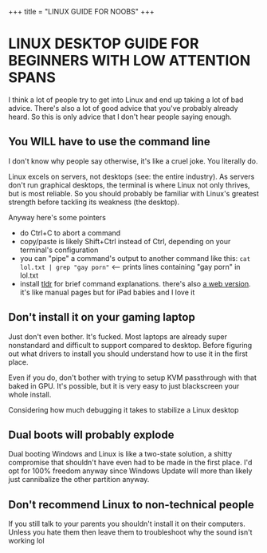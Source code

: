 +++
title = "LINUX GUIDE FOR NOOBS"
+++

# LINUX DESKTOP GUIDE FOR BEGINNERS WITH LOW ATTENTION SPANS
I think a lot of people try to get into Linux and end up taking a lot of bad advice. There's also a lot of good advice that you've probably already heard. So this is only advice that I don't hear people saying enough.

## You WILL have to use the command line
I don't know why people say otherwise, it's like a cruel joke. You literally do.

Linux excels on servers, not desktops (see: the entire industry). As servers don't run graphical desktops, the terminal is where Linux not only thrives, but is most reliable. So you should probably be familiar with Linux's greatest strength before tackling its weakness (the desktop).

Anyway here's some pointers
- do Ctrl+C to abort a command
- copy/paste is likely Shift+Ctrl instead of Ctrl, depending on your terminal's configuration
- you can "pipe" a command's output to another command like this: `cat lol.txt | grep "gay porn"` <-- prints lines containing "gay porn" in lol.txt
- install [tldr](https://github.com/tldr-pages/tlrc) for brief command explanations. there's also [a web version](https://tldr.inbrowser.app/). it's like manual pages but for iPad babies and I love it

## Don't install it on your gaming laptop
Just don't even bother. It's fucked. Most laptops are already super nonstandard and difficult to support compared to desktop. Before figuring out what drivers to install you should understand how to use it in the first place.

Even if you do, don't bother with trying to setup KVM passthrough with that baked in GPU. It's possible, but it is very easy to just blackscreen your whole install.

Considering how much debugging it takes to stabilize a Linux desktop

## Dual boots will probably explode
Dual booting Windows and Linux is like a two-state solution, a shitty compromise that shouldn't have even had to be made in the first place. I'd opt for 100% freedom anyway since Windows Update will more than likely just cannibalize the other partition anyway.

## Don't recommend Linux to non-technical people
If you still talk to your parents you shouldn't install it on their computers. Unless you hate them then leave them to troubleshoot why the sound isn't working lol